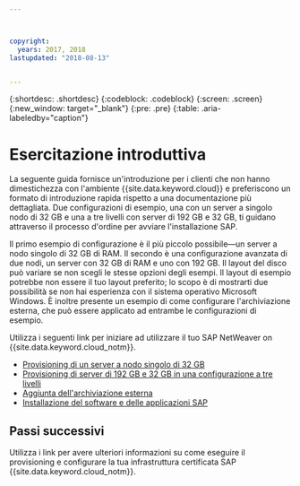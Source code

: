 ```yaml
---



copyright:
  years: 2017, 2018
lastupdated: "2018-08-13"


---
```


{:shortdesc: .shortdesc}
{:codeblock: .codeblock}
{:screen: .screen}
{:new_window: target="_blank"}
{:pre: .pre}
{:table: .aria-labeledby="caption"}

# Esercitazione introduttiva

La seguente guida fornisce un'introduzione per i clienti che non hanno dimestichezza con l'ambiente {{site.data.keyword.cloud}} e preferiscono un formato di introduzione rapida rispetto a una documentazione più dettagliata. Due configurazioni di esempio, una con un server a singolo nodo di 32 GB e una a tre livelli con server di 192 GB e 32 GB, ti guidano attraverso il processo d'ordine per avviare l'installazione SAP.

Il primo esempio di configurazione è il più piccolo possibile—un server a nodo singolo di 32 GB di RAM. Il secondo è una configurazione avanzata di due nodi, un server con 32 GB di RAM e uno con 192 GB. Il layout del disco può variare se non scegli le stesse opzioni degli esempi. Il layout di esempio potrebbe non essere il tuo layout preferito; lo scopo è di mostrarti due possibilità se non hai esperienza con il sistema operativo Microsoft Windows. È inoltre presente un esempio di come configurare l'archiviazione esterna, che può essere applicato ad entrambe le configurazioni di esempio.

Utilizza i seguenti link per iniziare ad utilizzare il tuo SAP NetWeaver on {{site.data.keyword.cloud_notm}}.

  * [Provisioning di un server a nodo singolo di 32 GB](/docs/infrastructure/sap-netweaver-ms-qrg/ms-installing-32-GB-server-single-node.html)
  * [Provisioning di server di 192 GB e 32 GB in una configurazione a tre livelli](/docs/infrastructure/sap-netweaver-ms-qrg/ms-installing-256-GB-32-GB-server-three-tier-setup.html)
  * [Aggiunta dell'archiviazione esterna](/docs/infrastructure/sap-netweaver-ms-qrg/ms-provisioning-external-storage-to-your-server.html)
  * [Installazione del software e delle applicazioni SAP](/docs/infrastructure/sap-netweaver-ms-qrg/ms-installing-your-SAP-landscape.html)
  
## Passi successivi

Utilizza i link per avere ulteriori informazioni su come eseguire il provisioning e configurare la tua infrastruttura certificata SAP {{site.data.keyword.cloud_notm}}.

